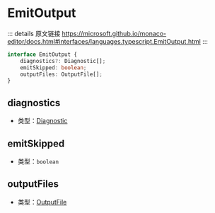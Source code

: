 # EmitOutput
        
::: details 原文链接
https://microsoft.github.io/monaco-editor/docs.html#interfaces/languages.typescript.EmitOutput.html
:::

```ts
interface EmitOutput {
    diagnostics?: Diagnostic[];
    emitSkipped: boolean;
    outputFiles: OutputFile[];
}
```

## diagnostics
- 类型：[Diagnostic](/api/languages/typescript/Diagnostic.md)
## emitSkipped
- 类型：`boolean`
## outputFiles
- 类型：[OutputFile](/api/languages/typescript/OutputFile.md)